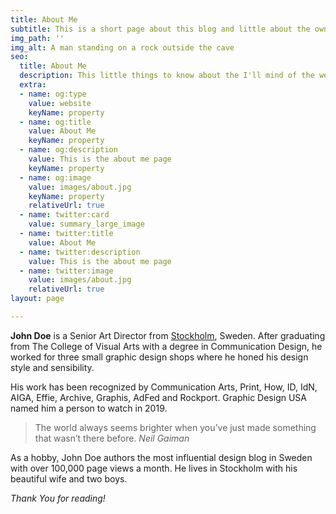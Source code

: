 ```yaml
---
title: About Me
subtitle: This is a short page about this blog and little about the owner of the blog.
img_path: ''
img_alt: A man standing on a rock outside the cave
seo:
  title: About Me
  description: This little things to know about the I'll mind of the websites owner.
  extra:
  - name: og:type
    value: website
    keyName: property
  - name: og:title
    value: About Me
    keyName: property
  - name: og:description
    value: This is the about me page
    keyName: property
  - name: og:image
    value: images/about.jpg
    keyName: property
    relativeUrl: true
  - name: twitter:card
    value: summary_large_image
  - name: twitter:title
    value: About Me
  - name: twitter:description
    value: This is the about me page
  - name: twitter:image
    value: images/about.jpg
    relativeUrl: true
layout: page

---
```

**John Doe** is a Senior Art Director from [Stockholm](https://en.wikipedia.org/wiki/Stockholm), Sweden. After graduating from The College of Visual Arts with a degree in Communication Design, he worked for three small graphic design shops where he honed his design style and sensibility.

His work has been recognized by Communication Arts, Print, How, ID, IdN, AIGA, Effie, Archive, Graphis, AdFed and Rockport. Graphic Design USA named him a person to watch in 2019.

>The world always seems brighter when you’ve just made something that wasn’t there before. <cite>Neil Gaiman</cite>

As a hobby, John Doe authors the most influential design blog in Sweden with over 100,000 page views a month. He lives in Stockholm with his beautiful wife and two boys.

*Thank You for reading!*